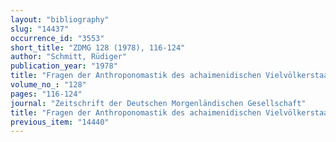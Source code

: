 ```yaml
---
layout: "bibliography"
slug: "14437"
occurrence_id: "3553"
short_title: "ZDMG 128 (1978), 116-124"
author: "Schmitt, Rüdiger"
publication_year: "1978"
title: "Fragen der Anthroponomastik des achaimenidischen Vielvölkerstaates"
volume_no_: "128"
pages: "116-124"
journal: "Zeitschrift der Deutschen Morgenländischen Gesellschaft"
title: "Fragen der Anthroponomastik des achaimenidischen Vielvölkerstaates"
previous_item: "14440"
---
```

